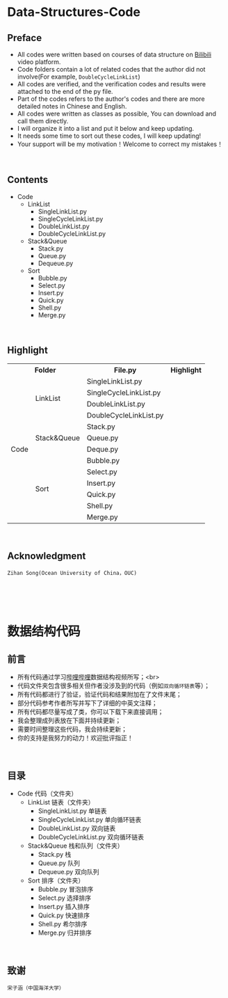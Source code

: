 # Data-Structures-Code


## Preface
* All codes were written based on courses of data structure on [Bilibili](https://www.bilibili.com/video/av21540971? "https://www.bilibili.com/video/av21540971?") video platform. <br>
* Code folders contain a lot of related codes that the author did not involve(For example, `DoubleCycleLinkList`) <br>
* All codes are verified, and the verification codes and results were attached to the end of the py file. <br>
* Part of the codes refers to the author's codes and there are more detailed notes in Chinese and English. <br>
* All codes were written as classes as possible, You can download and call them directly. <br>
* I will organize it into a list and put it below and keep updating. <br>
* It needs some time to sort out these codes, I will keep updating! <br>
* Your support will be my motivation！Welcome to correct my mistakes！<br>


<br>

## Contents

* Code
  * LinkList
    * SingleLinkList.py
    * SingleCycleLinkList.py
    * DoubleLinkList.py
    * DoubleCycleLinkList.py
  * Stack&Queue
    * Stack.py
    * Queue.py
    * Dequeue.py
  * Sort
    * Bubble.py
    * Select.py
    * Insert.py
    * Quick.py
    * Shell.py
    * Merge.py
  
<br>

## Highlight

<table>
 
<tr>
     <th colspan="2">Folder</th>
     <th>File.py </th>
     <th>Highlight</th>  
</tr>
 
 <tr>
     <td rowspan="13"> Code </td>
     <td rowspan="4">LinkList</td>
     <td> SingleLinkList.py </td>
     <td> </td>
 </tr>
 
 <tr>
     <td> SingleCycleLinkList.py </td>
     <td> </td>
 </tr>
 
 <tr>
     <td> DoubleLinkList.py </td>
     <td> </td>
 </tr>
 
 <tr>
     <td> DoubleCycleLinkList.py </td>
     <td> </td>
 </tr>
 
 <tr>
     <td rowspan="3"> Stack&Queue </td>
     <td> Stack.py </td>
     <td>  </td>
 </tr>
 
 <tr> 
     <td> Queue.py </td>
     <td>  </td>
 </tr>
 
 <tr> 
     <td> Deque.py </td>
     <td>  </td>
 </tr>

 <tr>
     <td rowspan="6"> Sort </td>
     <td> Bubble.py </td>
      <td>  </td>
 </tr>

 <tr> 
     <td> Select.py </td>
     <td>  </td>
 </tr>
 
 <tr> 
     <td> Insert.py </td>
     <td>  </td>
 </tr>
 
 <tr> 
     <td> Quick.py </td>
     <td>  </td>
 </tr>
 
 <tr> 
     <td> Shell.py </td>
     <td>  </td>
 </tr>
 
 <tr> 
     <td> Merge.py </td>
     <td>  </td>
 </tr>

</table>
<br>

## Acknowledgment
`Zihan Song(Ocean University of China，OUC)`






<br> <br> <br>
# 数据结构代码


## 前言
* 所有代码通过学习[哔哩哔哩](https://www.bilibili.com/video/av21540971? "https://www.bilibili.com/video/av21540971?")数据结构视频所写；<br>
* 代码文件夹包含很多相关但作者没涉及到的代码（例如`双向循环链表`等）；<br>
* 所有代码都进行了验证，验证代码和结果附加在了文件末尾；<br>
* 部分代码参考作者所写并写下了详细的中英文注释；<br>
* 所有代码都尽量写成了类，你可以下载下来直接调用；<br>
* 我会整理成列表放在下面并持续更新；<br>
* 需要时间整理这些代码，我会持续更新；<br>
* 你的支持是我努力的动力！欢迎批评指正！<br>


<br>

## 目录

* Code 代码（文件夹）
  * LinkList 链表（文件夹）
    * SingleLinkList.py 单链表
    * SingleCycleLinkList.py 单向循环链表
    * DoubleLinkList.py 双向链表
    * DoubleCycleLinkList.py 双向循环链表
  * Stack&Queue 栈和队列（文件夹） 
    * Stack.py 栈
    * Queue.py 队列
    * Dequeue.py 双向队列
  * Sort 排序（文件夹）
    * Bubble.py 冒泡排序
    * Select.py 选择排序
    * Insert.py 插入排序
    * Quick.py 快速排序
    * Shell.py 希尔排序
    * Merge.py 归并排序

<br> 

## 致谢 

`宋子涵（中国海洋大学）`

 

<br>
